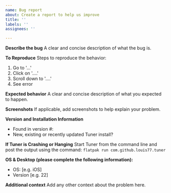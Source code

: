 ```yaml
---
name: Bug report
about: Create a report to help us improve
title: ''
labels: ''
assignees: ''

---
```


**Describe the bug**
A clear and concise description of what the bug is.

**To Reproduce**
Steps to reproduce the behavior:
1. Go to '...'
2. Click on '....'
3. Scroll down to '....'
4. See error

**Expected behavior**
A clear and concise description of what you expected to happen.

**Screenshots**
If applicable, add screenshots to help explain your problem.

**Version and Installation Information**
- Found in version #:
- New, existing or recently updated Tuner install?

**If Tuner is Crashing or Hanging**
Start Tuner from the command line and post the output using the command:
```flatpak run com.github.louis77.tuner``` 

**OS & Desktop (please complete the following information):**
 - OS: [e.g. iOS]
 - Version [e.g. 22]

**Additional context**
Add any other context about the problem here.

